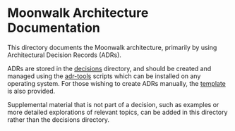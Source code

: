 # Moonwalk Architecture Documentation

This directory documents the Moonwalk architecture, primarily by using Architectural Decision Records (ADRs).

ADRs are stored in the [decisions](./decisions) directory, and should be created and managed using the [adr-tools](https://github.com/npryce/adr-tools) scripts which can be installed on any operating system.  For those wishing to create ADRs manually, the [template](./decisions/template.md) is also provided.

Supplemental material that is not part of a decision, such as examples or more detailed explorations of relevant topics, can be added in this directory rather than the decisions directory.

